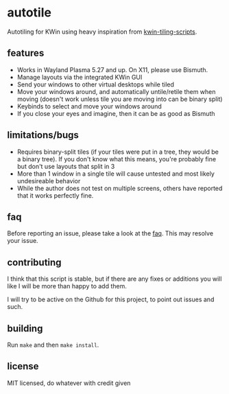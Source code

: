 # autotile
Autotiling for KWin using heavy inspiration from [kwin-tiling-scripts](https://invent.kde.org/mart/kwin-tiling-scripts).

## features
* Works in Wayland Plasma 5.27 and up. On X11, please use Bismuth.
* Manage layouts via the integrated KWin GUI
* Send your windows to other virtual desktops while tiled
* Move your windows around, and automatically untile/retile them when moving (doesn't work unless tile you are moving into can be binary split)
* Keybinds to select and move your windows around
* If you close your eyes and imagine, then it can be as good as Bismuth

## limitations/bugs
* Requires binary-split tiles (if your tiles were put in a tree, they would be a binary tree). If you don't know what this means, you're probably fine but don't use layouts that split in 3
* More than 1 window in a single tile will cause untested and most likely undesireable behavior
* While the author does not test on multiple screens, others have reported that it works perfectly fine.

## faq
Before reporting an issue, please take a look at the [faq](faq.md). This may resolve your issue.

## contributing
I think that this script is stable, but if there are any fixes or additions you will like I will be more than happy to add them.

I will try to be active on the Github for this project, to point out issues and such.

## building
Run `make` and then `make install`.

## license
MIT licensed, do whatever with credit given
